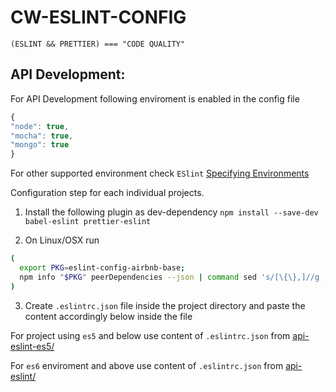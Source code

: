 # CW-ESLINT-CONFIG

`(ESLINT && PRETTIER) === "CODE QUALITY"`

## API Development:

For API Development following enviroment is enabled in the config file

```JavaScript
{
"node": true,
"mocha": true,
"mongo": true
}
```

For other supported environment check `ESlint` [Specifying Environments](https://eslint.org/docs/user-guide/configuring#specifying-environments)

Configuration step for each individual projects.

1. Install the following plugin as dev-dependency
   `npm install --save-dev babel-eslint prettier-eslint`

2. On Linux/OSX run

```sh
(
  export PKG=eslint-config-airbnb-base;
  npm info "$PKG" peerDependencies --json | command sed 's/[\{\},]//g ; s/: /@/g' | xargs npm install --save-dev "$PKG"
)
```

3. Create `.eslintrc.json` file inside the project directory and paste the content accordingly below inside the file

For project using `es5` and below use content of `.eslintrc.json` from [api-eslint-es5/](api-eslint-es5/.eslintrc.json)

For `es6` enviroment and above use content of `.eslintrc.json` from [api-eslint/](api-eslint/.eslintrc.json)
